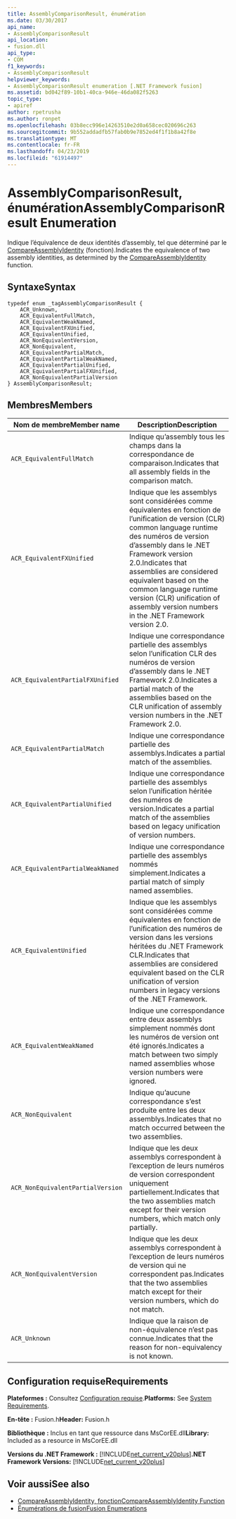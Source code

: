 ```yaml
---
title: AssemblyComparisonResult, énumération
ms.date: 03/30/2017
api_name:
- AssemblyComparisonResult
api_location:
- fusion.dll
api_type:
- COM
f1_keywords:
- AssemblyComparisonResult
helpviewer_keywords:
- AssemblyComparisonResult enumeration [.NET Framework fusion]
ms.assetid: bd042f89-10b1-40ca-946e-46da082f5263
topic_type:
- apiref
author: rpetrusha
ms.author: ronpet
ms.openlocfilehash: 03b8ecc996e14263510e2d0a658cec020696c263
ms.sourcegitcommit: 9b552addadfb57fab0b9e7852ed4f1f1b8a42f8e
ms.translationtype: MT
ms.contentlocale: fr-FR
ms.lasthandoff: 04/23/2019
ms.locfileid: "61914497"
---
```

# <a name="assemblycomparisonresult-enumeration"></a><span data-ttu-id="9b664-102">AssemblyComparisonResult, énumération</span><span class="sxs-lookup"><span data-stu-id="9b664-102">AssemblyComparisonResult Enumeration</span></span>
<span data-ttu-id="9b664-103">Indique l’équivalence de deux identités d’assembly, tel que déterminé par le [CompareAssemblyIdentity](../../../../docs/framework/unmanaged-api/fusion/compareassemblyidentity-function.md) (fonction).</span><span class="sxs-lookup"><span data-stu-id="9b664-103">Indicates the equivalence of two assembly identities, as determined by the [CompareAssemblyIdentity](../../../../docs/framework/unmanaged-api/fusion/compareassemblyidentity-function.md) function.</span></span>  
  
## <a name="syntax"></a><span data-ttu-id="9b664-104">Syntaxe</span><span class="sxs-lookup"><span data-stu-id="9b664-104">Syntax</span></span>  
  
```  
typedef enum _tagAssemblyComparisonResult {  
    ACR_Unknown,   
    ACR_EquivalentFullMatch,  
    ACR_EquivalentWeakNamed,  
    ACR_EquivalentFXUnified,  
    ACR_EquivalentUnified,    
    ACR_NonEquivalentVersion,  
    ACR_NonEquivalent,      
    ACR_EquivalentPartialMatch,  
    ACR_EquivalentPartialWeakNamed,    
    ACR_EquivalentPartialUnified,  
    ACR_EquivalentPartialFXUnified,  
    ACR_NonEquivalentPartialVersion    
} AssemblyComparisonResult;  
```  
  
## <a name="members"></a><span data-ttu-id="9b664-105">Membres</span><span class="sxs-lookup"><span data-stu-id="9b664-105">Members</span></span>  
  
|<span data-ttu-id="9b664-106">Nom de membre</span><span class="sxs-lookup"><span data-stu-id="9b664-106">Member name</span></span>|<span data-ttu-id="9b664-107">Description</span><span class="sxs-lookup"><span data-stu-id="9b664-107">Description</span></span>|  
|-----------------|-----------------|  
|`ACR_EquivalentFullMatch`|<span data-ttu-id="9b664-108">Indique qu’assembly tous les champs dans la correspondance de comparaison.</span><span class="sxs-lookup"><span data-stu-id="9b664-108">Indicates that all assembly fields in the comparison match.</span></span>|  
|`ACR_EquivalentFXUnified`|<span data-ttu-id="9b664-109">Indique que les assemblys sont considérées comme équivalentes en fonction de l’unification de version (CLR) common language runtime des numéros de version d’assembly dans le .NET Framework version 2.0.</span><span class="sxs-lookup"><span data-stu-id="9b664-109">Indicates that assemblies are considered equivalent based on the common language runtime version (CLR) unification of assembly version numbers in the .NET Framework version 2.0.</span></span>|  
|`ACR_EquivalentPartialFXUnified`|<span data-ttu-id="9b664-110">Indique une correspondance partielle des assemblys selon l’unification CLR des numéros de version d’assembly dans le .NET Framework 2.0.</span><span class="sxs-lookup"><span data-stu-id="9b664-110">Indicates a partial match of the assemblies based on the CLR unification of assembly version numbers in the .NET Framework 2.0.</span></span>|  
|`ACR_EquivalentPartialMatch`|<span data-ttu-id="9b664-111">Indique une correspondance partielle des assemblys.</span><span class="sxs-lookup"><span data-stu-id="9b664-111">Indicates a partial match of the assemblies.</span></span>|  
|`ACR_EquivalentPartialUnified`|<span data-ttu-id="9b664-112">Indique une correspondance partielle des assemblys selon l’unification héritée des numéros de version.</span><span class="sxs-lookup"><span data-stu-id="9b664-112">Indicates a partial match of the assemblies based on legacy unification of version numbers.</span></span>|  
|`ACR_EquivalentPartialWeakNamed`|<span data-ttu-id="9b664-113">Indique une correspondance partielle des assemblys nommés simplement.</span><span class="sxs-lookup"><span data-stu-id="9b664-113">Indicates a partial match of simply named assemblies.</span></span>|  
|`ACR_EquivalentUnified`|<span data-ttu-id="9b664-114">Indique que les assemblys sont considérées comme équivalentes en fonction de l’unification des numéros de version dans les versions héritées du .NET Framework CLR.</span><span class="sxs-lookup"><span data-stu-id="9b664-114">Indicates that assemblies are considered equivalent based on the CLR unification of version numbers in legacy versions of the .NET Framework.</span></span>|  
|`ACR_EquivalentWeakNamed`|<span data-ttu-id="9b664-115">Indique une correspondance entre deux assemblys simplement nommés dont les numéros de version ont été ignorés.</span><span class="sxs-lookup"><span data-stu-id="9b664-115">Indicates a match between two simply named assemblies whose version numbers were ignored.</span></span>|  
|`ACR_NonEquivalent`|<span data-ttu-id="9b664-116">Indique qu’aucune correspondance s’est produite entre les deux assemblys.</span><span class="sxs-lookup"><span data-stu-id="9b664-116">Indicates that no match occurred between the two assemblies.</span></span>|  
|`ACR_NonEquivalentPartialVersion`|<span data-ttu-id="9b664-117">Indique que les deux assemblys correspondent à l’exception de leurs numéros de version correspondent uniquement partiellement.</span><span class="sxs-lookup"><span data-stu-id="9b664-117">Indicates that the two assemblies match except for their version numbers, which match only partially.</span></span>|  
|`ACR_NonEquivalentVersion`|<span data-ttu-id="9b664-118">Indique que les deux assemblys correspondent à l’exception de leurs numéros de version qui ne correspondent pas.</span><span class="sxs-lookup"><span data-stu-id="9b664-118">Indicates that the two assemblies match except for their version numbers, which do not match.</span></span>|  
|`ACR_Unknown`|<span data-ttu-id="9b664-119">Indique que la raison de non-équivalence n’est pas connue.</span><span class="sxs-lookup"><span data-stu-id="9b664-119">Indicates that the reason for non-equivalency is not known.</span></span>|  
  
## <a name="requirements"></a><span data-ttu-id="9b664-120">Configuration requise</span><span class="sxs-lookup"><span data-stu-id="9b664-120">Requirements</span></span>  
 <span data-ttu-id="9b664-121">**Plateformes :** Consultez [Configuration requise](../../../../docs/framework/get-started/system-requirements.md).</span><span class="sxs-lookup"><span data-stu-id="9b664-121">**Platforms:** See [System Requirements](../../../../docs/framework/get-started/system-requirements.md).</span></span>  
  
 <span data-ttu-id="9b664-122">**En-tête :** Fusion.h</span><span class="sxs-lookup"><span data-stu-id="9b664-122">**Header:** Fusion.h</span></span>  
  
 <span data-ttu-id="9b664-123">**Bibliothèque :** Inclus en tant que ressource dans MsCorEE.dll</span><span class="sxs-lookup"><span data-stu-id="9b664-123">**Library:** Included as a resource in MsCorEE.dll</span></span>  
  
 <span data-ttu-id="9b664-124">**Versions du .NET Framework :** [!INCLUDE[net_current_v20plus](../../../../includes/net-current-v20plus-md.md)]</span><span class="sxs-lookup"><span data-stu-id="9b664-124">**.NET Framework Versions:** [!INCLUDE[net_current_v20plus](../../../../includes/net-current-v20plus-md.md)]</span></span>  
  
## <a name="see-also"></a><span data-ttu-id="9b664-125">Voir aussi</span><span class="sxs-lookup"><span data-stu-id="9b664-125">See also</span></span>

- [<span data-ttu-id="9b664-126">CompareAssemblyIdentity, fonction</span><span class="sxs-lookup"><span data-stu-id="9b664-126">CompareAssemblyIdentity Function</span></span>](../../../../docs/framework/unmanaged-api/fusion/compareassemblyidentity-function.md)
- [<span data-ttu-id="9b664-127">Énumérations de fusion</span><span class="sxs-lookup"><span data-stu-id="9b664-127">Fusion Enumerations</span></span>](../../../../docs/framework/unmanaged-api/fusion/fusion-enumerations.md)
